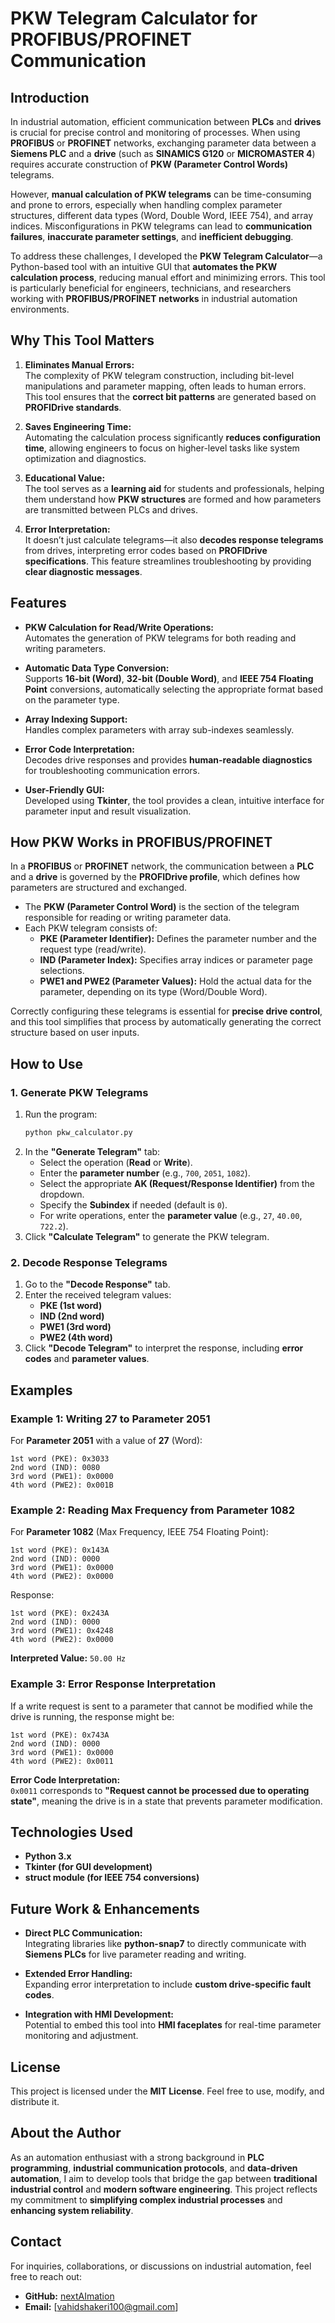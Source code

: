 
# PKW Telegram Calculator for PROFIBUS/PROFINET Communication

## Introduction

In industrial automation, efficient communication between **PLCs** and **drives** is crucial for precise control and monitoring of processes. When using **PROFIBUS** or **PROFINET** networks, exchanging parameter data between a **Siemens PLC** and a **drive** (such as **SINAMICS G120** or **MICROMASTER 4**) requires accurate construction of **PKW (Parameter Control Words)** telegrams.

However, **manual calculation of PKW telegrams** can be time-consuming and prone to errors, especially when handling complex parameter structures, different data types (Word, Double Word, IEEE 754), and array indices. Misconfigurations in PKW telegrams can lead to **communication failures**, **inaccurate parameter settings**, and **inefficient debugging**.

To address these challenges, I developed the **PKW Telegram Calculator**—a Python-based tool with an intuitive GUI that **automates the PKW calculation process**, reducing manual effort and minimizing errors. This tool is particularly beneficial for engineers, technicians, and researchers working with **PROFIBUS/PROFINET networks** in industrial automation environments.

## Why This Tool Matters

1. **Eliminates Manual Errors:**  
   The complexity of PKW telegram construction, including bit-level manipulations and parameter mapping, often leads to human errors. This tool ensures that the **correct bit patterns** are generated based on **PROFIDrive standards**.

2. **Saves Engineering Time:**  
   Automating the calculation process significantly **reduces configuration time**, allowing engineers to focus on higher-level tasks like system optimization and diagnostics.

3. **Educational Value:**  
   The tool serves as a **learning aid** for students and professionals, helping them understand how **PKW structures** are formed and how parameters are transmitted between PLCs and drives.

4. **Error Interpretation:**  
   It doesn’t just calculate telegrams—it also **decodes response telegrams** from drives, interpreting error codes based on **PROFIDrive specifications**. This feature streamlines troubleshooting by providing **clear diagnostic messages**.

## Features

- **PKW Calculation for Read/Write Operations:**  
  Automates the generation of PKW telegrams for both reading and writing parameters.

- **Automatic Data Type Conversion:**  
  Supports **16-bit (Word)**, **32-bit (Double Word)**, and **IEEE 754 Floating Point** conversions, automatically selecting the appropriate format based on the parameter type.

- **Array Indexing Support:**  
  Handles complex parameters with array sub-indexes seamlessly.

- **Error Code Interpretation:**  
  Decodes drive responses and provides **human-readable diagnostics** for troubleshooting communication errors.

- **User-Friendly GUI:**  
  Developed using **Tkinter**, the tool provides a clean, intuitive interface for parameter input and result visualization.

## How PKW Works in PROFIBUS/PROFINET

In a **PROFIBUS** or **PROFINET** network, the communication between a **PLC** and a **drive** is governed by the **PROFIDrive profile**, which defines how parameters are structured and exchanged.

- The **PKW (Parameter Control Word)** is the section of the telegram responsible for reading or writing parameter data.
- Each PKW telegram consists of:
  - **PKE (Parameter Identifier):** Defines the parameter number and the request type (read/write).
  - **IND (Parameter Index):** Specifies array indices or parameter page selections.
  - **PWE1 and PWE2 (Parameter Values):** Hold the actual data for the parameter, depending on its type (Word/Double Word).

Correctly configuring these telegrams is essential for **precise drive control**, and this tool simplifies that process by automatically generating the correct structure based on user inputs.

## How to Use

### 1. Generate PKW Telegrams

1. Run the program:
   ```bash
   python pkw_calculator.py
   ```
2. In the **"Generate Telegram"** tab:
   - Select the operation (**Read** or **Write**).
   - Enter the **parameter number** (e.g., `700`, `2051`, `1082`).
   - Select the appropriate **AK (Request/Response Identifier)** from the dropdown.
   - Specify the **Subindex** if needed (default is `0`).
   - For write operations, enter the **parameter value** (e.g., `27`, `40.00`, `722.2`).
3. Click **"Calculate Telegram"** to generate the PKW telegram.

### 2. Decode Response Telegrams

1. Go to the **"Decode Response"** tab.
2. Enter the received telegram values:
   - **PKE (1st word)**
   - **IND (2nd word)**
   - **PWE1 (3rd word)**
   - **PWE2 (4th word)**
3. Click **"Decode Telegram"** to interpret the response, including **error codes** and **parameter values**.

## Examples

### Example 1: Writing 27 to Parameter 2051

For **Parameter 2051** with a value of **27** (Word):

```
1st word (PKE): 0x3033
2nd word (IND): 0080
3rd word (PWE1): 0x0000
4th word (PWE2): 0x001B
```

### Example 2: Reading Max Frequency from Parameter 1082

For **Parameter 1082** (Max Frequency, IEEE 754 Floating Point):

```
1st word (PKE): 0x143A
2nd word (IND): 0000
3rd word (PWE1): 0x0000
4th word (PWE2): 0x0000
```

Response:
```
1st word (PKE): 0x243A
2nd word (IND): 0000
3rd word (PWE1): 0x4248
4th word (PWE2): 0x0000
```

**Interpreted Value:** `50.00 Hz`

### Example 3: Error Response Interpretation

If a write request is sent to a parameter that cannot be modified while the drive is running, the response might be:

```
1st word (PKE): 0x743A
2nd word (IND): 0000
3rd word (PWE1): 0x0000
4th word (PWE2): 0x0011
```

**Error Code Interpretation:**  
`0x0011` corresponds to **"Request cannot be processed due to operating state"**, meaning the drive is in a state that prevents parameter modification.

## Technologies Used

- **Python 3.x**
- **Tkinter (for GUI development)**
- **struct module (for IEEE 754 conversions)**

## Future Work & Enhancements

- **Direct PLC Communication:**  
  Integrating libraries like **python-snap7** to directly communicate with **Siemens PLCs** for live parameter reading and writing.

- **Extended Error Handling:**  
  Expanding error interpretation to include **custom drive-specific fault codes**.

- **Integration with HMI Development:**  
  Potential to embed this tool into **HMI faceplates** for real-time parameter monitoring and adjustment.

## License

This project is licensed under the **MIT License**. Feel free to use, modify, and distribute it.

## About the Author

As an automation enthusiast with a strong background in **PLC programming**, **industrial communication protocols**, and **data-driven automation**, I aim to develop tools that bridge the gap between **traditional industrial control** and **modern software engineering**. This project reflects my commitment to **simplifying complex industrial processes** and **enhancing system reliability**.

## Contact

For inquiries, collaborations, or discussions on industrial automation, feel free to reach out:

- **GitHub:** [nextAImation](https://github.com/nextAImation)
- **Email:** [vahidshakeri100@gmail.com] 
